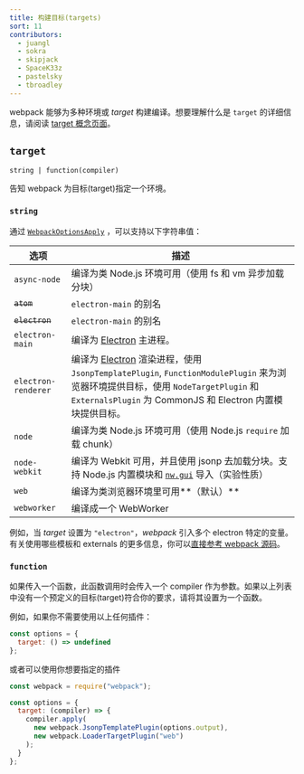 ```yaml
---
title: 构建目标(targets)
sort: 11
contributors:
  - juangl
  - sokra
  - skipjack
  - SpaceK33z
  - pastelsky
  - tbroadley
---
```


webpack 能够为多种环境或 _target_ 构建编译。想要理解什么是 `target` 的详细信息，请阅读 [target 概念页面](/concepts/targets)。

## `target`

`string | function(compiler)`

告知 webpack 为目标(target)指定一个环境。


### `string`

通过 [`WebpackOptionsApply`](https://github.com/webpack/webpack/blob/master/lib/WebpackOptionsApply.js) ，可以支持以下字符串值：

选项                | 描述
--------------------- | -----------------------
`async-node`          | 编译为类 Node.js 环境可用（使用 fs 和 vm 异步加载分块）
~~`atom`~~            | `electron-main` 的别名
~~`electron`~~        | `electron-main` 的别名
`electron-main`       | 编译为 [Electron](https://electronjs.org/) 主进程。
`electron-renderer`   | 编译为 [Electron](https://electronjs.org/) 渲染进程，使用 `JsonpTemplatePlugin`, `FunctionModulePlugin` 来为浏览器环境提供目标，使用 `NodeTargetPlugin` 和 `ExternalsPlugin` 为 CommonJS 和 Electron 内置模块提供目标。
`node`                | 编译为类 Node.js 环境可用（使用 Node.js `require` 加载 chunk）
`node-webkit`         | 编译为 Webkit 可用，并且使用 jsonp 去加载分块。支持 Node.js 内置模块和 [`nw.gui`](http://docs.nwjs.io/en/latest/) 导入（实验性质）
`web`                 | 编译为类浏览器环境里可用**（默认）**
`webworker`           | 编译成一个 WebWorker

例如，当 _target_ 设置为 `"electron"`，*webpack* 引入多个 electron 特定的变量。有关使用哪些模板和 externals 的更多信息，你可以[直接参考 webpack 源码](https://github.com/webpack/webpack/blob/master/lib/WebpackOptionsApply.js#L70-L185)。


### `function`

如果传入一个函数，此函数调用时会传入一个 compiler 作为参数。如果以上列表中没有一个预定义的目标(target)符合你的要求，请将其设置为一个函数。

例如，如果你不需要使用以上任何插件：

```js
const options = {
  target: () => undefined
};
```

或者可以使用你想要指定的插件

```js
const webpack = require("webpack");

const options = {
  target: (compiler) => {
    compiler.apply(
      new webpack.JsonpTemplatePlugin(options.output),
      new webpack.LoaderTargetPlugin("web")
    );
  }
};
```
